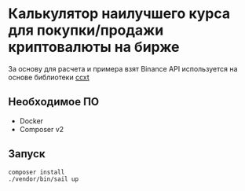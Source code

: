 # Калькулятор наилучшего курса для покупки/продажи криптовалюты на бирже

За основу для расчета и примера взят Binance
API используется на основе библиотеки [ccxt](https://github.com/ccxt/ccxt)

## Необходимое ПО

*  Docker
*  Composer v2

## Запуск

    composer install
    ./vendor/bin/sail up